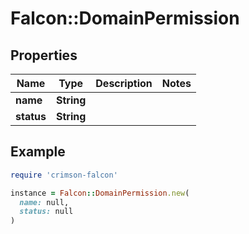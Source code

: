 # Falcon::DomainPermission

## Properties

| Name | Type | Description | Notes |
| ---- | ---- | ----------- | ----- |
| **name** | **String** |  |  |
| **status** | **String** |  |  |

## Example

```ruby
require 'crimson-falcon'

instance = Falcon::DomainPermission.new(
  name: null,
  status: null
)
```

